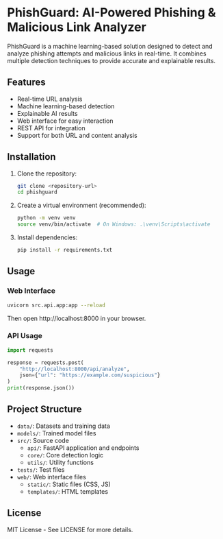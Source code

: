 # PhishGuard: AI-Powered Phishing & Malicious Link Analyzer

PhishGuard is a machine learning-based solution designed to detect and analyze phishing attempts and malicious links in real-time. It combines multiple detection techniques to provide accurate and explainable results.

## Features

- Real-time URL analysis
- Machine learning-based detection
- Explainable AI results
- Web interface for easy interaction
- REST API for integration
- Support for both URL and content analysis

## Installation

1. Clone the repository:
   ```bash
   git clone <repository-url>
   cd phishguard
   ```

2. Create a virtual environment (recommended):
   ```bash
   python -m venv venv
   source venv/bin/activate  # On Windows: .\venv\Scripts\activate
   ```

3. Install dependencies:
   ```bash
   pip install -r requirements.txt
   ```

## Usage

### Web Interface
```bash
uvicorn src.api.app:app --reload
```
Then open http://localhost:8000 in your browser.

### API Usage

```python
import requests

response = requests.post(
    "http://localhost:8000/api/analyze",
    json={"url": "https://example.com/suspicious"}
)
print(response.json())
```

## Project Structure

- `data/`: Datasets and training data
- `models/`: Trained model files
- `src/`: Source code
  - `api/`: FastAPI application and endpoints
  - `core/`: Core detection logic
  - `utils/`: Utility functions
- `tests/`: Test files
- `web/`: Web interface files
  - `static/`: Static files (CSS, JS)
  - `templates/`: HTML templates

## License

MIT License - See LICENSE for more details.
